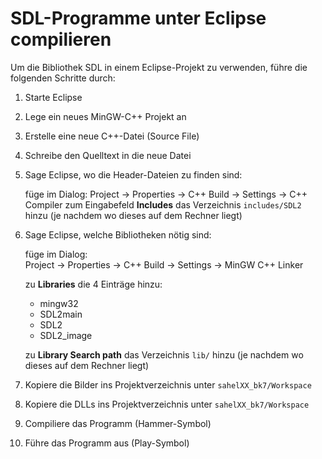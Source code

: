 
# SDL-Programme unter Eclipse compilieren

Um die Bibliothek SDL in einem Eclipse-Projekt zu verwenden, führe die folgenden Schritte durch:

1. Starte Eclipse
2. Lege ein neues MinGW-C++ Projekt an
3. Erstelle eine neue C++-Datei (Source File)
4. Schreibe den Quelltext in die neue Datei
5. Sage Eclipse, wo die Header-Dateien zu finden sind:

    füge im Dialog:
    Project -> Properties -> C++ Build -> Settings -> C++ Compiler
    zum Eingabefeld **Includes** das Verzeichnis `includes/SDL2` hinzu
    (je nachdem wo dieses auf dem Rechner liegt)

6. Sage Eclipse, welche Bibliotheken nötig sind:

    füge im Dialog:   
    Project -> Properties -> C++ Build -> Settings -> MinGW C++ Linker

    zu **Libraries** die 4 Einträge hinzu:
    
    * mingw32
    * SDL2main
    * SDL2
    * SDL2_image

    zu **Library Search path** das Verzeichnis `lib/` hinzu
    (je nachdem wo dieses auf dem Rechner liegt)

7. Kopiere die Bilder ins Projektverzeichnis unter `sahelXX_bk7/Workspace`
8. Kopiere die DLLs ins Projektverzeichnis unter `sahelXX_bk7/Workspace`
9. Compiliere das Programm (Hammer-Symbol)
10. Führe das Programm aus (Play-Symbol)

